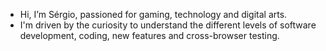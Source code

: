 - Hi, I’m Sérgio, passioned for gaming, technology and digital arts.
- I'm driven by the curiosity to understand the different levels of software development, coding, new features and cross-browser testing.
